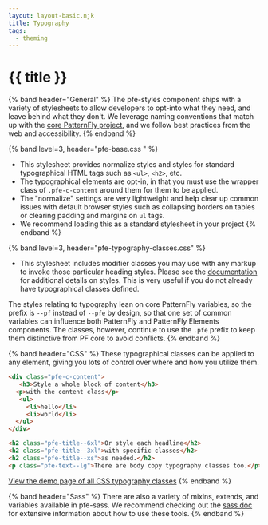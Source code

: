 ```yaml
---
layout: layout-basic.njk
title: Typography
tags:
  - theming
---
```

<pfe-band class="header" use-grid>
  <h1 slot="header">{{ title }}</h1>
</pfe-band>

{% band header="General" %}
  The pfe-styles component ships with a variety of stylesheets to allow developers to opt-into what they need, and leave behind what they don't. We leverage naming conventions that match up with the [core PatternFly project](https://github.com/patternfly/patternfly), and we follow best practices from the web and accessibility.
{% endband %}

{% band level=3, header="pfe-base.css " %}
  - This stylesheet provides normalize styles and styles for standard typographical HTML tags such as `<ul>`, `<h2>`, etc.
  - The typographical elements are opt-in, in that you must use the wrapper class of `.pfe-c-content` around them for them to be applied.
  - The "normalize" settings are very lightweight and help clear up common issues with default browser styles such as collapsing borders on tables or clearing padding and margins on `ul` tags.
  - We recommend loading this as a standard stylesheet in your project
{% endband %}

{% band level=3, header="pfe-typography-classes.css" %}
  - This stylesheet includes modifier classes you may use with any markup to invoke those particular heading styles. Please see the [documentation](https://ux.redhat.com/foundations/typography) for additional details on styles. This is very useful if you do not already have typographical classes defined.

  The styles relating to typography lean on core PatternFly variables, so the prefix is `--pf` instead of `--pfe` by design, so that one set of common variables can influence both PatternFly and PatternFly Elements components. The classes, however, continue to use the `.pfe` prefix to keep them distinctive from PF core to avoid conflicts.
{% endband %}

{% band header="CSS" %}
  These typographical classes can be applied to any element, giving you lots of control over where and how you utilize them.

  ```html
  <div class="pfe-c-content">
     <h3>Style a whole block of content</h3>
    <p>with the content class</p>
     <ul>
       <li>hello</li>
       <li>world</li>
    </ul>
  </div>

  <h2 class="pfe-title--6xl">Or style each headline</h2>
  <h2 class="pfe-title--3xl">with specific classes</h2>
  <h2 class="pfe-title--xs">as needed.</h2>
  <p class="pfe-text--lg">There are body copy typography classes too.</p>
  ```

  <a class="cta" href="https://patternflyelements.org/elements/pfe-styles/demo/#typography">View the demo page of all CSS typography classes</a>
{% endband %}


{% band header="Sass" %}
  There are also a variety of mixins, extends, and variables available in pfe-sass. We recommend checking out the [sass doc](https://patternflyelements.com/elements/pfe-sass/demo/#typography-mixin-pfe-typography) for extensive information about how to use these tools. 
{% endband %}
